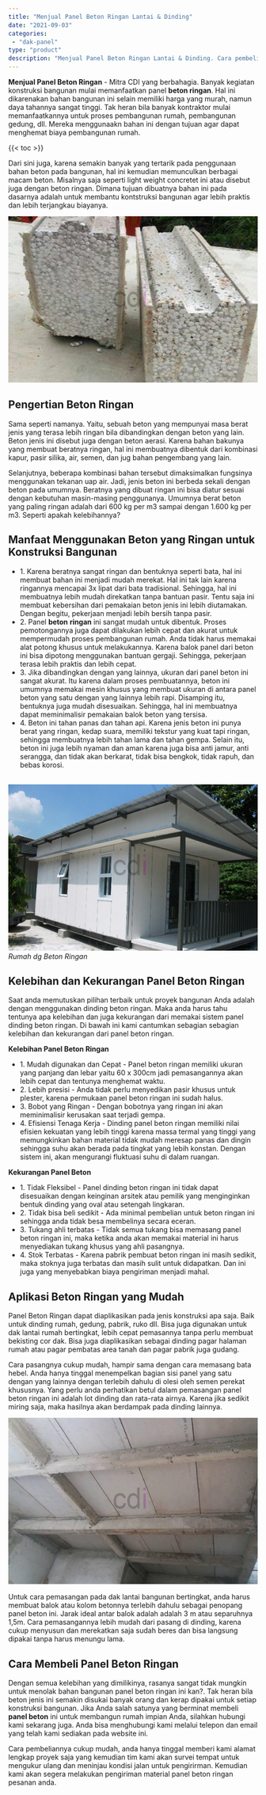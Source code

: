 ```yaml
---
title: "Menjual Panel Beton Ringan Lantai & Dinding"
date: "2021-09-03"
categories:
 - "dak-panel"
type: "product"
description: "Menjual Panel Beton Ringan Lantai & Dinding. Cara pembeliannya cukup mudah, anda hanya tinggal memberi kami alamat lengkap proyek saja yang kemudian tim kami..."
---
```


**Menjual Panel Beton Ringan** - Mitra CDI yang berbahagia. Banyak kegiatan konstruksi bangunan mulai memanfaatkan panel **beton ringan**. Hal ini dikarenakan bahan bangunan ini selain memiliki harga yang murah, namun daya tahannya sangat tinggi. Tak heran bila banyak kontraktor mulai memanfaatkannya untuk proses pembangunan rumah, pembangunan gedung, dll. Mereka menggunaakn bahan ini dengan tujuan agar dapat menghemat biaya pembangunan rumah.

{{< toc >}}

Dari sini juga, karena semakin banyak yang tertarik pada penggunaan bahan beton pada bangunan, hal ini kemudian memunculkan berbagai macam beton. Misalnya saja seperti light weight concretet ini atau disebut juga dengan beton ringan. Dimana tujuan dibuatnya bahan ini pada dasarnya adalah untuk membantu kontstruksi bangunan agar lebih praktis dan lebih terjangkau biayanya.

!["Menjual](/images/product/panel-beton-ringan-3.jpg)

 ## **Pengertian Beton Ringan**

Sama seperti namanya. Yaitu, sebuah beton yang mempunyai masa berat jenis yang terasa lebih ringan bila dibandingkan dengan beton yang lain. Beton jenis ini disebut juga dengan beton aerasi. Karena bahan bakunya yang membuat beratnya ringan, hal ini membuatnya dibentuk dari kombinasi kapur, pasir silika, air, semen, dan jug bahan pengembang yang lain.

Selanjutnya, beberapa kombinasi bahan tersebut dimaksimalkan fungsinya menggunakan tekanan uap air. Jadi, jenis beton ini berbeda sekali dengan beton pada umumnya. Beratnya yang dibuat ringan ini bisa diatur sesuai dengan kebutuhan masin-masing penggunanya. Umumnya berat beton yang paling ringan adalah dari 600 kg per m3 sampai dengan 1.600 kg per m3\. Seperti apakah kelebihannya?

 ## Manfaat Menggunakan Beton yang Ringan untuk Konstruksi Bangunan

- 1\. Karena beratnya sangat ringan dan bentuknya seperti bata, hal ini membuat bahan ini menjadi mudah merekat. Hal ini tak lain karena ringannya mencapai 3x lipat dari bata tradisional. Sehingga, hal ini membuatnya lebih mudah direkatkan tanpa bantuan pasir. Tentu saja ini membuat kebersihan dari pemakaian beton jenis ini lebih diutamakan. Dengan begitu, pekerjaan menjadi lebih bersih tanpa pasir.
- 2\. Panel **beton** **ringan** ini sangat mudah untuk dibentuk. Proses pemotongannya juga dapat dilakukan lebih cepat dan akurat untuk mempermudah proses pembangunan rumah. Anda tidak harus memakai alat potong khusus untuk melakukannya. Karena balok panel dari beton ini bisa dipotong menggunakan bantuan gergaji. Sehingga, pekerjaan terasa lebih praktis dan lebih cepat.
- 3\. Jika dibandingkan dengan yang lainnya, ukuran dari panel beton ini sangat akurat. Itu karena dalam proses pembuatannya, beton ini umumnya memakai mesin khusus yang membuat ukuran di antara panel beton yang satu dengan yang lainnya lebih rapi. Disamping itu, bentuknya juga mudah disesuaikan. Sehingga, hal ini membuatnya dapat meminimalisir pemakaian balok beton yang tersisa.
- 4\. Beton ini tahan panas dan tahan api. Karena jenis beton ini punya berat yang ringan, kedap suara, memiliki tekstur yang kuat tapi ringan, sehingga membuatnya lebih tahan lama dan tahan gempa. Selain itu, beton ini juga lebih nyaman dan aman karena juga bisa anti jamur, anti serangga, dan tidak akan berkarat, tidak bisa bengkok, tidak rapuh, dan bebas korosi.

 
![Rumah dg Panel Beton Ringan](/images/product/rumah-beton-ringan.jpg)
*Rumah dg Beton Ringan*

 ## Kelebihan dan Kekurangan Panel Beton Ringan

Saat anda memutuskan pilihan terbaik untuk proyek bangunan Anda adalah dengan menggunakan dinding beton ringan. Maka anda harus tahu tentunya apa kelebihan dan juga kekurangan dari memakai sistem panel dinding beton ringan. Di bawah ini kami cantumkan sebagian sebagian kelebihan dan kekurangan dari panel beton ringan.

**Kelebihan Panel Beton Ringan**
- 1\. Mudah digunakan dan Cepat - Panel beton ringan memiliki ukuran yang panjang dan lebar yaitu 60 x 300cm jadi pemasangannya akan lebih cepat dan tentunya menghemat waktu.
- 2\. Lebih presisi - Anda tidak perlu menyedikan pasir khusus untuk plester, karena permukaan panel beton ringan ini sudah halus.
- 3\. Bobot yang Ringan - Dengan bobotnya yang ringan ini akan meminimalisir kerusakan saat terjadi gempa.
- 4\. Efisiensi Tenaga Kerja - Dinding panel beton ringan memiliki nilai efisien kekuatan yang lebih tinggi karena massa termal yang tinggi yang memungkinkan bahan material tidak mudah meresap panas dan dingin sehingga suhu akan berada pada tingkat yang lebih konstan. Dengan sistem ini, akan mengurangi fluktuasi suhu di dalam ruangan.

**Kekurangan Panel Beton**
- 1\. Tidak Fleksibel - Panel dinding beton ringan ini tidak dapat disesuaikan dengan keinginan arsitek atau pemilik yang menginginkan bentuk dinding yang oval atau setengah lingkaran.
- 2\. Tidak bisa beli sedikit - Ada minimal pembelian untuk beton ringan ini sehingga anda tidak besa membelinya secara eceran.
- 3\. Tukang ahli terbatas - Tidak semua tukang bisa memasang panel beton ringan ini, maka ketika anda akan memakai material ini harus menyediakan tukang khusus yang ahli pasangnya.
- 4\. Stok Terbatas - Karena pabrik pembuat beton ringan ini masih sedikit, maka stoknya juga terbatas dan masih sulit untuk didapatkan. Dan ini juga yang menyebabkan biaya pengiriman menjadi mahal.

 ## Aplikasi Beton Ringan yang Mudah

Panel Beton Ringan dapat diaplikasikan pada jenis konstruksi apa saja. Baik untuk dinding rumah, gedung, pabrik, ruko dll. Bisa juga digunakan untuk dak lantai rumah bertingkat, lebih cepat pemasannya tanpa perlu membuat bekisting cor dak. Bisa juga diaplikasikan sebagai dinding pagar halaman rumah atau pagar pembatas area tanah dan pagar pabrik juga gudang.

Cara pasangnya cukup mudah, hampir sama dengan cara memasang bata hebel. Anda hanya tinggal menempelkan bagian sisi panel yang satu dengan yang lainnya dengan terlebih dahulu di olesi oleh semen perekat khususnya. Yang perlu anda perhatikan betul dalam pemasangan panel beton ringan ini adalah lot dinding dan rata-rata airnya. Karena jika sedikit miring saja, maka hasilnya akan berdampak pada dinding lainnya.

!["Dak](/images/product/dak-beton-ringan.jpg)

Untuk cara pemasangan pada dak lantai bangunan bertingkat, anda harus membuat balok atau kolom betonnya terlebih dahulu sebagai penopang panel beton ini. Jarak ideal antar balok adalah adalah 3 m atau separuhnya 1,5m. Cara pemasangannya lebih mudah dari pasang di dinding, karena cukup menyusun dan merekatkan saja sudah beres dan bisa langsung dipakai tanpa harus menungu lama.

 ## Cara Membeli Panel Beton Ringan

Dengan semua kelebihan yang dimilikinya, rasanya sangat tidak mungkin untuk menolak bahan bangunan panel beton ringan ini kan?. Tak heran bila beton jenis ini semakin disukai banyak orang dan kerap dipakai untuk setiap konstruksi bangunan. Jika Anda salah satunya yang berminat membeli **panel beton** ini untuk membangun rumah impian Anda, silahkan hubungi kami sekarang juga. Anda bisa menghubungi kami melalui telepon dan email yang telah kami sediakan pada website ini.

Cara pembeliannya cukup mudah, anda hanya tinggal memberi kami alamat lengkap proyek saja yang kemudian tim kami akan survei tempat untuk mengukur ulang dan meninjau kondisi jalan untuk pengirirman. Kemudian kami akan segera melakukan pengiriman material panel beton ringan pesanan anda.

